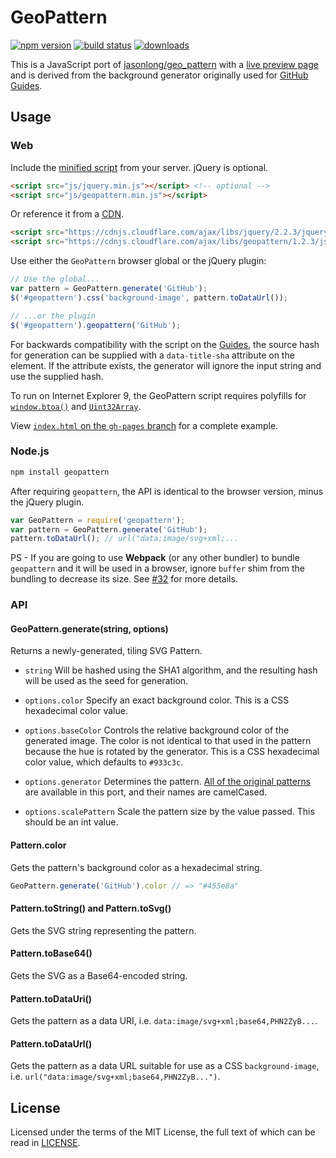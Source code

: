# GeoPattern

[![npm version][npm-image]][npm-url]
[![build status][travis-image]][travis-url]
[![downloads][downloads-image]][npm-url]

This is a JavaScript port of [jasonlong/geo_pattern](https://github.com/jasonlong/geo_pattern) with a [live preview page](http://btmills.github.io/geopattern/) and is derived from the background generator originally used for [GitHub Guides](http://guides.github.com/).

## Usage

### Web

Include the [minified script](https://github.com/btmills/geopattern/releases/download/v1.2.3/geopattern-1.2.3.min.js) from your server. jQuery is optional.

```html
<script src="js/jquery.min.js"></script> <!-- optional -->
<script src="js/geopattern.min.js"></script>
```

Or reference it from a [CDN](https://cdnjs.com/libraries/geopattern).

```html
<script src="https://cdnjs.cloudflare.com/ajax/libs/jquery/2.2.3/jquery.min.js"></script> <!-- optional -->
<script src="https://cdnjs.cloudflare.com/ajax/libs/geopattern/1.2.3/js/geopattern.min.js"></script>
```

Use either the `GeoPattern` browser global or the jQuery plugin:

```js
// Use the global...
var pattern = GeoPattern.generate('GitHub');
$('#geopattern').css('background-image', pattern.toDataUrl());

// ...or the plugin
$('#geopattern').geopattern('GitHub');
```

For backwards compatibility with the script on the [Guides](http://guides.github.com/), the source hash for generation can be supplied with a `data-title-sha` attribute on the element. If the attribute exists, the generator will ignore the input string and use the supplied hash.

To run on Internet Explorer 9, the GeoPattern script requires polyfills for [`window.btoa()`](https://github.com/btmills/geopattern/blob/gh-pages/js/base64.min.js) and [`Uint32Array`](https://github.com/btmills/geopattern/blob/gh-pages/js/typedarray.js).

View [`index.html` on the `gh-pages` branch](https://github.com/btmills/geopattern/blob/gh-pages/index.html) for a complete example.

### Node.js

```bash
npm install geopattern
```

After requiring `geopattern`, the API is identical to the browser version, minus the jQuery plugin.

```js
var GeoPattern = require('geopattern');
var pattern = GeoPattern.generate('GitHub');
pattern.toDataUrl(); // url("data:image/svg+xml;...
```

PS - If you are going to use **Webpack** (or any other bundler) to bundle `geopattern` and it will be used in a browser, ignore `buffer` shim from the bundling to decrease its size. See [#32](https://github.com/btmills/geopattern/issues/32) for more details.


### API

#### GeoPattern.generate(string, options)

Returns a newly-generated, tiling SVG Pattern.

- `string` Will be hashed using the SHA1 algorithm, and the resulting hash will be used as the seed for generation.

- `options.color` Specify an exact background color. This is a CSS hexadecimal color value.

- `options.baseColor` Controls the relative background color of the generated image. The color is not identical to that used in the pattern because the hue is rotated by the generator. This is a CSS hexadecimal color value, which defaults to `#933c3c`.

- `options.generator` Determines the pattern. [All of the original patterns](https://github.com/jasonlong/geo_pattern#available-patterns) are available in this port, and their names are camelCased.

- `options.scalePattern` Scale the pattern size by the value passed. This should be an int value.

#### Pattern.color

Gets the pattern's background color as a hexadecimal string.

```js
GeoPattern.generate('GitHub').color // => "#455e8a"
```

#### Pattern.toString() and Pattern.toSvg()

Gets the SVG string representing the pattern.

#### Pattern.toBase64()

Gets the SVG as a Base64-encoded string.

#### Pattern.toDataUri()

Gets the pattern as a data URI, i.e. `data:image/svg+xml;base64,PHN2ZyB...`.

#### Pattern.toDataUrl()

Gets the pattern as a data URL suitable for use as a CSS `background-image`, i.e. `url("data:image/svg+xml;base64,PHN2ZyB...")`.

## License

Licensed under the terms of the MIT License, the full text of which can be read in [LICENSE](LICENSE).


[downloads-image]: https://img.shields.io/npm/dm/geopattern.svg?style=flat-square
[npm-image]: https://img.shields.io/npm/v/geopattern.svg?style=flat-square
[npm-url]: https://www.npmjs.com/package/geopattern
[travis-image]: https://img.shields.io/travis/btmills/geopattern/master.svg?style=flat-square
[travis-url]: https://travis-ci.org/btmills/geopattern
